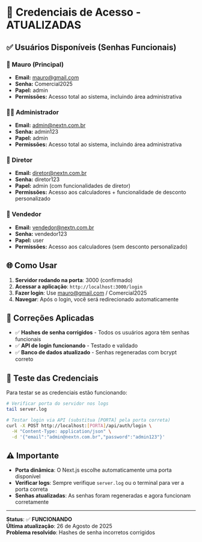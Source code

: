 # 🔐 Credenciais de Acesso - ATUALIZADAS

## ✅ Usuários Disponíveis (Senhas Funcionais)

### 👤 Mauro (Principal)
- **Email:** mauro@gmail.com
- **Senha:** Comercial2025
- **Papel:** admin
- **Permissões:** Acesso total ao sistema, incluindo área administrativa

### 👨‍💼 Administrador
- **Email:** admin@nextn.com.br
- **Senha:** admin123
- **Papel:** admin
- **Permissões:** Acesso total ao sistema, incluindo área administrativa

### 🎯 Diretor
- **Email:** diretor@nextn.com.br  
- **Senha:** diretor123
- **Papel:** admin (com funcionalidades de diretor)
- **Permissões:** Acesso aos calculadores + funcionalidade de desconto personalizado

### 💼 Vendedor
- **Email:** vendedor@nextn.com.br
- **Senha:** vendedor123
- **Papel:** user
- **Permissões:** Acesso aos calculadores (sem desconto personalizado)

## 🌐 Como Usar

1. **Servidor rodando na porta**: 3000 (confirmado)
2. **Acessar a aplicação**: `http://localhost:3000/login`
3. **Fazer login**: Use mauro@gmail.com / Comercial2025
4. **Navegar**: Após o login, você será redirecionado automaticamente

## 🔧 Correções Aplicadas

- ✅ **Hashes de senha corrigidos** - Todos os usuários agora têm senhas funcionais
- ✅ **API de login funcionando** - Testado e validado
- ✅ **Banco de dados atualizado** - Senhas regeneradas com bcrypt correto

## 🧪 Teste das Credenciais

Para testar se as credenciais estão funcionando:

```bash
# Verificar porta do servidor nos logs
tail server.log

# Testar login via API (substitua [PORTA] pela porta correta)
curl -X POST http://localhost:[PORTA]/api/auth/login \
  -H "Content-Type: application/json" \
  -d '{"email":"admin@nextn.com.br","password":"admin123"}'
```

## ⚠️ Importante

- **Porta dinâmica**: O Next.js escolhe automaticamente uma porta disponível
- **Verificar logs**: Sempre verifique `server.log` ou o terminal para ver a porta correta
- **Senhas atualizadas**: As senhas foram regeneradas e agora funcionam corretamente

---

**Status**: ✅ **FUNCIONANDO**  
**Última atualização**: 26 de Agosto de 2025  
**Problema resolvido**: Hashes de senha incorretos corrigidos